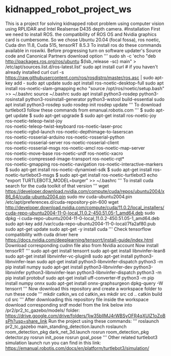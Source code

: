 # kidnapped_robot_project_ws
This is a project for solving kidnapped robot problem using computer vision using RPLIDAR and Intel Realsense D435 depth camera.
#Installation
First we need to install ROS. the compatibility of ROS OS and Nvidia graphics card is cumbersome. So we chose Ubuntu 20.04 (focal fossa), ros noetic, Cuda dnn 11.8, Cuda 515, tensorRT 8.5.3
To install ros do these commands available in roswiki. Before progressing turn on software updater's Source code and Canonical Partners download option
'''
sudo sh -c 'echo "deb http://packages.ros.org/ros/ubuntu $(lsb_release -sc) main" > /etc/apt/sources.list.d/ros-latest.list'
sudo apt install curl # if you haven't already installed curl
curl -s https://raw.githubusercontent.com/ros/rosdistro/master/ros.asc | sudo apt-key add -
sudo apt update
sudo apt install ros-noetic-desktop-full
sudo apt install ros-noetic-slam-gmapping
echo "source /opt/ros/noetic/setup.bash" >> ~/.bashrc
source ~/.bashrc
sudo apt install python3-rosdep python3-rosinstall python3-rosinstall-generator python3-wstool build-essential
sudo apt install python3-rosdep
sudo rosdep init
rosdep update
'''
To download turtlebot3 follow these commands from emanual.robotis.com
'''
$ sudo apt-get update
$ sudo apt-get upgrade
$ sudo apt-get install ros-noetic-joy ros-noetic-teleop-twist-joy \
  ros-noetic-teleop-twist-keyboard ros-noetic-laser-proc \
  ros-noetic-rgbd-launch ros-noetic-depthimage-to-laserscan \
  ros-noetic-rosserial-arduino ros-noetic-rosserial-python \
  ros-noetic-rosserial-server ros-noetic-rosserial-client \
  ros-noetic-rosserial-msgs ros-noetic-amcl ros-noetic-map-server \
  ros-noetic-move-base ros-noetic-urdf ros-noetic-xacro \
  ros-noetic-compressed-image-transport ros-noetic-rqt* \
  ros-noetic-gmapping ros-noetic-navigation ros-noetic-interactive-markers
$ sudo apt-get install ros-noetic-dynamixel-sdk
$ sudo apt-get install ros-noetic-turtlebot3-msgs
$ sudo apt-get install ros-noetic-turtlebot3
echo "export TURTLEBOT3_MODEL=burger" >> ~/.bashrc
'''
To install cuda search for the cuda toolkit of that version
'''
wget https://developer.download.nvidia.com/compute/cuda/repos/ubuntu2004/x86_64/cuda-ubuntu2004.pin
sudo mv cuda-ubuntu2004.pin /etc/apt/preferences.d/cuda-repository-pin-600
wget http://developer.download.nvidia.com/compute/cuda/11.0.2/local_installers/cuda-repo-ubuntu2004-11-0-local_11.0.2-450.51.05-1_amd64.deb
sudo dpkg -i cuda-repo-ubuntu2004-11-0-local_11.0.2-450.51.05-1_amd64.deb
sudo apt-key add /var/cuda-repo-ubuntu2004-11-0-local/7fa2af80.pub
sudo apt-get update
sudo apt-get -y install cuda
'''
Check tensorflow compatibility with cuda driver here https://docs.nvidia.com/deeplearning/tensorrt/install-guide/index.html
Download corresponding cudnn file also from Nvidia account
Now install tensorRT
'''
sudo apt-get install tensorrt
sudo apt-get install libnvinfer-lean8
sudo apt-get install libnvinfer-vc-plugin8
sudo apt-get install python3-libnvinfer-lean
sudo apt-get install python3-libnvinfer-dispatch
python3 -m pip install numpy
sudo apt-get install python3-libnvinfer-dev
python3-libnvinfer
python3-libnvinfer-lean
python3-libnvinfer-dispatch
python3 -m pip install protobuf
sudo apt-get install uff-converter-tf
python3 -m pip install numpy onnx
sudo apt-get install onnx-graphsurgeon
dpkg-query -W tensorrt
'''
Now download this repository and create a workspace folder to run these code
'''
mkdir catkin_ws
cd catkin_ws
mkdir src
cd ..
catkin build
cd src
'''
After downloading this repository file inside the workspace download corresponding srdf model from the link below into /pr2/pr2_tc_gazebo/models/ folder:
https://drive.google.com/drive/folders/1jw35blIMJ4rWBSyOFR4qXUlZ1oZoBsPh?usp=share_link
Run the project using these commands:
'''
roslaunch pr2_tc_gazebo main_standing_detection.launch
roslaunch room_detection_pkg dark_net_3d.launch
rosrun room_detection_pkg detector.py
rosrun init_pose
rosrun goal_pose
'''
Other related turtlebot3 simulation launch run you can find in this link:
https://emanual.robotis.com/docs/en/platform/turtlebot3/simulation/
